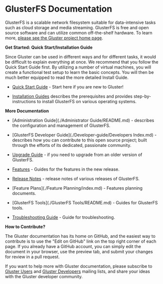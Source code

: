 # GlusterFS Documentation

GlusterFS is a scalable network filesystem
suitable for data-intensive tasks such as cloud storage and media streaming. 
GlusterFS is free and open source software and can utilize common off-the-shelf 
hardware. To learn more, [please see the Gluster project home page](http://www.gluster.org).

**Get Started: Quick Start/Installation Guide**  

Since Gluster can be used in different ways and for different tasks, it would be difficult 
to explain everything at once. We recommend that you follow the Quick Start Guide first. By 
utilizing a number of virtual machines, you will create a functional test setup to learn the 
basic concepts. You will then be much better equipped to read the more detailed
Install Guide.

-  [Quick Start Guide](./Quick-Start-Guide/Quickstart.md) - Start here if you are new to Gluster!

-  [Installation Guides](./Install-Guide/Overview.md) describes the prerequisites and provides step-by-instructions to install GlusterFS on various operating systems.

**More Documentation**  

-  [Administration Guide](./Administrator Guide/README.md) - describes the configuration and management of GlusterFS. 

-  [GlusterFS Developer Guide](./Developer-guide/Developers Index.md) - describes how you can contribute to this open source project; built through the efforts of its dedicated, passionate community. 

-  [Upgrade Guide](./Upgrade-Guide/README.md) - if you need to upgrade from an older version of GlusterFS.

-  [Features](./Features/README.md) - Guides for the features in the new release.

-  [Release Notes](./release-notes/index.md) - release notes of various releases of GlusterFS.

-  [Feature Plans](./Feature Planning/index.md) - Features planning documents.

-  [GlusterFS Tools](./GlusterFS Tools/README.md) - Guides for GlusterFS tools.

-  [Troubleshooting Guide](./Troubleshooting/README.md) - Guide for troubleshooting.

**How to Contribute?**

The Gluster documentation has its home on GitHub, and the easiest way to contribute is to use 
the "Edit on GitHub" link on the top right corner of each page. If you already have a GitHub
account, you can simply edit the document in your browser, use the preview tab, and submit
your changes for review in a pull request.

If you want to help more with Gluster documentation, please subscribe to [Gluster 
Users](http://www.gluster.org/mailman/listinfo/gluster-users) and [Gluster 
Developers](http://www.gluster.org/mailman/listinfo/gluster-devel) mailing lists,
and share your ideas with the Gluster developer community.
